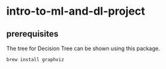 # intro-to-ml-and-dl-project

## prerequisites

The tree for Decision Tree can be shown using this package.
```bash
brew install graphviz
```